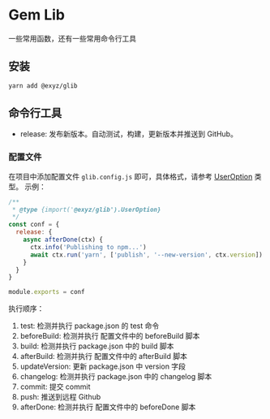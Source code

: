 # Gem Lib

一些常用函数，还有一些常用命令行工具

## 安装 

```sh
yarn add @exyz/glib
```

## 命令行工具

- release: 发布新版本。自动测试，构建，更新版本并推送到 GitHub。

### 配置文件

在项目中添加配置文件 `glib.config.js` 即可，具体格式，请参考 [UserOption](./src/cli/index.ts) 类型。
示例：

```js
/**
 * @type {import('@exyz/glib').UserOption}
 */
const conf = {
  release: {
    async afterDone(ctx) {
      ctx.info('Publishing to npm...')
      await ctx.run('yarn', ['publish', '--new-version', ctx.version])
    }
  }
}

module.exports = conf
```

执行顺序：

1. test: 检测并执行 package.json 的 test 命令
2. beforeBuild: 检测并执行 配置文件中的 beforeBuild 脚本
3. build: 检测并执行 package.json 中的 build 脚本
4. afterBuild: 检测并执行 配置文件中的 afterBuild 脚本
5. updateVersion: 更新 package.json 中 version 字段
6. changelog: 检测并执行 package.json 中的 changelog 脚本
7. commit: 提交 commit
8. push: 推送到远程 Github
9. afterDone: 检测并执行 配置文件中的 beforeDone 脚本
